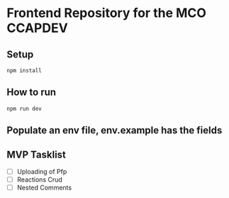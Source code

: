 # Frontend Repository for the MCO CCAPDEV

## Setup

`npm install`

## How to run

`npm run dev`

## Populate an env file, env.example has the fields

## MVP Tasklist

- [ ] Uploading of Pfp
- [ ] Reactions Crud
- [ ] Nested Comments
